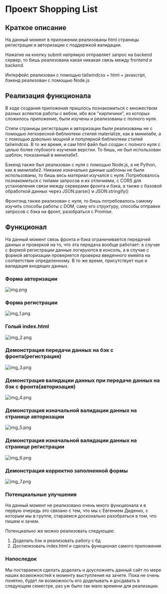 # Проект Shopping List

## Краткое описание

На данный момент в приложении реализованы html 
страницы регистрации и авторизации с поддержкой валидации. 

Нажатие на кнопку submit напрямую отправляет запрос на backend 
сервер, то бишь реализована какая никакая связь между frontend и 
backend.

Интерфейс реализован с помощью tailwindcss + html + javascript, 
бэкенд реализован с помощью Node.js

## Реализация функционала
В ходе создания приложения пришлось познакомиться с множеством разных аспектов работы с вебом, 
ибо все "кирпичики", из которых сложилось приложение, были изучены и реализованы с полного нуля.

Стили страницы регистрации и авторизации были реализованы не с помощью легковесной
библиотеки стилей materialize, как в минилабе, а с помощью довольно мощной и популярной библиотеки
стилей tailwindcss. В то же время, и сам html файл был создан с полного нуля с целью более глубокого изучения
верстки. То бишь, не был использован шаблон, показанный в минилабе1.

Бэкенд также был реализован с нуля с помощью Node.js, а не Python, как в минилабе2. 
Никакие изначально данные шаблоны не были использованы, то бишь весь материал изучался с нуля.
Потребовалось познакомиться с типами запросов и их отличиями, с CORS для установления связи между серверами фронта и бэка, а 
также с базовой обработкой данных через JSON.parse() и JSON.stringify()

Фронтэнд также реализован с нуля, то бишь потребовалось самому изучить способы работы с DOM, 
саму его структуру, способы отправки запросов с бэка на фронт, разобраться с Promise.

## Функционал 
На данный момент связь фронта и бэка ограничивается передачей данных и проверкой на то, что эта передача вообще
работает: в случае с формой регистрации данные логируются в консоль, а в случае с формой авторизации проверяется проверка
введенного емейла на соответствие определенному. В то же время, присутствует еше и валидация входящих данных.


### Форма авторизации
![img.png](img.png)
### Форма регистрации
![img_1.png](img_1.png)
### Голый index.html
![img_2.png](img_2.png)
### Демонстрация передачи данных на бэк с фронта(регистрация)
![img_3.png](img_3.png)
### Демонстрация валидации данных при передаче данных на бэк с фронта(авторизация)
![img_4.png](img_4.png)
### Демонстрация изначальной валидации данных на странице авторизации
![img_5.png](img_5.png)
### Демонстрация изначальной валидации данных на странице регистрации
![img_6.png](img_6.png)
### Демонстрация корректно заполненной формы
![img_7.png](img_7.png)

### Потенциальные улучшения
На данный момент не реализовано очень много функционала и в первую очередь это связано с тем, что мы с Евгением Диденко, с 
которым мы в группе, стараемся досконально разобраться в том, что пишем и зачем.

Потенциально же можно реализовать следующее:
1. Доделать бэк и реализовать работу с бд
2. Достилизовать index.html и сделать функционал самого приложения

### Напоследок
Мы постараемся сделать доделать и доусложнять данный сайт по мере наших возможностей к моменту выступления на зачете. Пока не очень понятно, будет ли возможность его доделывать и досдавать в следующем семестре,
раз уж было так мало времени для реализации.
